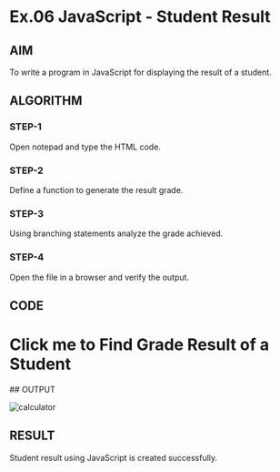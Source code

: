 # Ex.06 JavaScript - Student Result
## AIM
  To write a program in JavaScript for displaying the result of a student.

## ALGORITHM
### STEP-1
  Open notepad and type the HTML code.

### STEP-2
  Define a function to generate the result grade.

### STEP-3
  Using branching statements analyze the grade achieved.

### STEP-4
  Open the file in a browser and verify the output.
  
## CODE
<html>
<head>
<title>JavaScript program to display result of a student</title>
<script type="text/javascript">
function student()
{
var mark1,mark2,mark3,total,percentage;
mark1=parseInt(prompt("Enter Subject-1 Marks"));
mark2=parseInt(prompt("Enter Subject-2 Marks"));
mark3=parseInt(prompt("Enter Subject-3 Marks"));
total=mark1+mark2+mark3;
percentage=total/3;
if((percentage>=91)&&(percentage>=100))
{
  alert("O Grade");
}
else if((percentage>=81)&&(percentage>=90))
{
  alert("A+ Grade");
}
else if((percentage>=71)&&(percentage>=80))
{
  alert("A Grade");
}
else if((percentage>=61)&&(percentage>=70))
{
  alert("B+ Grade");
}
else if((percentage>=51)&&(percentage>=60))
{
  alert("B Grade");
}
else
{
  alert("RA Grade");
}

}
</script>
</head>
<body>
<h1 onclick="student()">
Click me to Find Grade Result of a Student
</h1>
</body>
</html>
## OUTPUT

![calculator](https://github.com/Shalini-Rajan/Ex06_Web-Design/assets/128398163/725307b2-6056-4eef-888a-10803c004ae3)



## RESULT
  Student result using JavaScript is created successfully.

